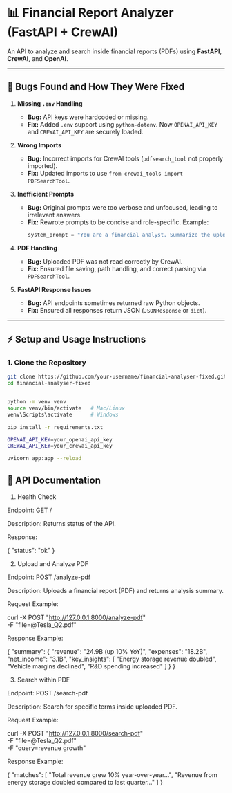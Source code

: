 # 📊 Financial Report Analyzer (FastAPI + CrewAI)

An API to analyze and search inside financial reports (PDFs) using **FastAPI**, **CrewAI**, and **OpenAI**.

---

## 🐛 Bugs Found and How They Were Fixed

1. **Missing `.env` Handling**
   - **Bug:** API keys were hardcoded or missing.
   - **Fix:** Added `.env` support using `python-dotenv`. Now `OPENAI_API_KEY` and `CREWAI_API_KEY` are securely loaded.

2. **Wrong Imports**
   - **Bug:** Incorrect imports for CrewAI tools (`pdfsearch_tool` not properly imported).
   - **Fix:** Updated imports to use `from crewai_tools import PDFSearchTool`.

3. **Inefficient Prompts**
   - **Bug:** Original prompts were too verbose and unfocused, leading to irrelevant answers.
   - **Fix:** Rewrote prompts to be concise and role-specific.
     Example:
     ```python
     system_prompt = "You are a financial analyst. Summarize the uploaded financial report focusing on revenue, expenses, and key insights."
     ```

4. **PDF Handling**
   - **Bug:** Uploaded PDF was not read correctly by CrewAI.
   - **Fix:** Ensured file saving, path handling, and correct parsing via `PDFSearchTool`.

5. **FastAPI Response Issues**
   - **Bug:** API endpoints sometimes returned raw Python objects.
   - **Fix:** Ensured all responses return JSON (`JSONResponse` or `dict`).

---

## ⚡ Setup and Usage Instructions

### 1. Clone the Repository
```bash
git clone https://github.com/your-username/financial-analyser-fixed.git
cd financial-analyser-fixed


python -m venv venv
source venv/bin/activate   # Mac/Linux
venv\Scripts\activate      # Windows

pip install -r requirements.txt

OPENAI_API_KEY=your_openai_api_key
CREWAI_API_KEY=your_crewai_api_key

uvicorn app:app --reload
```



## 📖 API Documentation
1. Health Check

Endpoint: GET /

Description: Returns status of the API.

Response:

{ "status": "ok" }

2. Upload and Analyze PDF

Endpoint: POST /analyze-pdf

Description: Uploads a financial report (PDF) and returns analysis summary.

Request Example:

curl -X POST "http://127.0.0.1:8000/analyze-pdf" \
  -F "file=@Tesla_Q2.pdf"


Response Example:

{
  "summary": {
    "revenue": "24.9B (up 10% YoY)",
    "expenses": "18.2B",
    "net_income": "3.1B",
    "key_insights": [
      "Energy storage revenue doubled",
      "Vehicle margins declined",
      "R&D spending increased"
    ]
  }
}

3. Search within PDF

Endpoint: POST /search-pdf

Description: Search for specific terms inside uploaded PDF.

Request Example:

curl -X POST "http://127.0.0.1:8000/search-pdf" \
  -F "file=@Tesla_Q2.pdf" \
  -F "query=revenue growth"


Response Example:

{
  "matches": [
    "Total revenue grew 10% year-over-year...",
    "Revenue from energy storage doubled compared to last quarter..."
  ]
}
